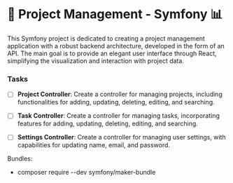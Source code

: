# 🚀 Project Management - Symfony 📊

This Symfony project is dedicated to creating a project management application with a robust backend architecture, developed in the form of an API. The main goal is to provide an elegant user interface through React, simplifying the visualization and interaction with project data.

### Tasks

- [ ] **Project Controller**: Create a controller for managing projects, including functionalities for adding, updating, deleting, editing, and searching.
- [ ] **Task Controller**: Create a controller for managing tasks, incorporating features for adding, updating, deleting, editing, and searching.
- [ ] **Settings Controller**: Create a controller for managing user settings, with capabilities for updating name, email, and password.


Bundles:
- composer require --dev symfony/maker-bundle
